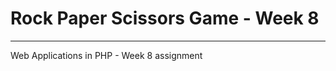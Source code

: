 # Rock Paper Scissors Game - Week 8
--------------------------

Web Applications in PHP - Week 8 assignment
